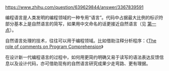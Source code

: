 https://www.zhihu.com/question/639629844/answer/3367839591

编程语言是人类发明的编程领域的一种专用“语言”。代码中占据最大比例的标识符部分基本上是自然语言的简写，如果用中文命名的话更接近自然语言（见 [第一点](https://zhuanlan.zhihu.com/p/40098652)）。

自然语言处理的技术，往往可以用于编程领域。比如借助注释分析程序：《[The role of comments on Program Comprehension](https://webarchive.di.uminho.pt/wiki.di.uminho.pt/twiki/pub/Research/CROSS/Publications/RoleOfCommentsPC.pdf)》

在设计新一代编程语言的过程中，如何用更简约明确又易于读写的语法表达反馈信息以及设计代码，亦可借助现有的自然语言研究成果少走弯路、更有理据。
